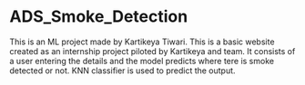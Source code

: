# ADS_Smoke_Detection
This is an ML project made by Kartikeya Tiwari. 
This is a basic website created as an internship project piloted by Kartikeya and team. It consists of a user entering the details
and the model predicts where tere is smoke detected or not. 
KNN classifier is used to predict the output.

